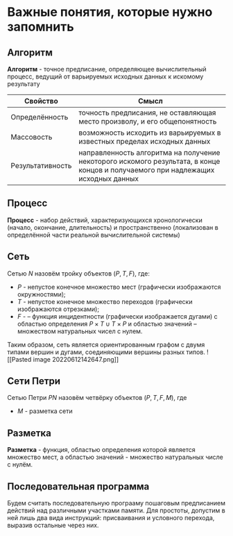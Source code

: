# Важные понятия, которые нужно запомнить

## Алгоритм
**Алгоритм** - точное предписание, определяющее вычислительный процесс, ведущий от варьируемых исходных данных к искомому результату

| Свойство         | Смысл                                                                      |
| ---------------- | -------------------------------------------------------------------------- |
| Определённость   | точность предписания, не оставляющая место произволу, и его общепонятность |
| Массовость       | возможность исходить из варьируемых в известных пределах исходных данных   |
| Результативность | направленность алгоритма на получение некоторого искомого результата, в конце концов и получаемого при надлежащих исходных данных

## Процесс
**Процесс** - набор действий, характеризующихся хронологически (начало, окончание, длительность) и пространственно (локализован в определённой части реальной вычислительной системы)

## Сеть
Сетью $N$ назовём тройку объектов $(P,T,F)$, где:
- $P$ - непустое конечное множество мест (графически изображаются окружностями);
- $T$ - непустое конечное множество переходов (графически изображаются отрезками);
- $F$ - – функция инцидентности (графически изображается дугами) с областью определения $P \times  T \cup T\times P$ и областью значений – множеством натуральных чисел с нулем.

Таким образом, сеть является ориентированным графом с двумя типами вершин и дугами, соединяющими вершины разных типов.
![[Pasted image 20220612142647.png]]

## Сети Петри

Сетью Петри $PN$ назовём четвёрку объектов $(P,T,F,M)$, где
- $M$ - разметка сети

## Разметка
**Разметка** - функция, областью определения которой является множество мест, а областью значений - множество натуральных числе с нулём.

## Последовательная программа
Будем считать последовательную програаму пошаговым предписанием действий над различными участками памяти. Для простоты, допустим в ней лишь два вида инструкций: присваивания и условного перехода, выразив остальные через них.
